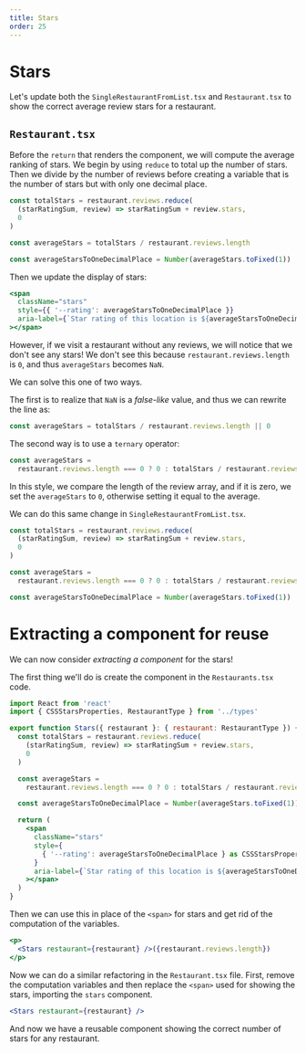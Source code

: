 ```yaml
---
title: Stars
order: 25
---
```


# Stars

Let's update both the `SingleRestaurantFromList.tsx` and `Restaurant.tsx` to
show the correct average review stars for a restaurant.

## `Restaurant.tsx`

Before the `return` that renders the component, we will compute the average
ranking of stars. We begin by using `reduce` to total up the number of stars.
Then we divide by the number of reviews before creating a variable that is the
number of stars but with only one decimal place.

```javascript
const totalStars = restaurant.reviews.reduce(
  (starRatingSum, review) => starRatingSum + review.stars,
  0
)

const averageStars = totalStars / restaurant.reviews.length

const averageStarsToOneDecimalPlace = Number(averageStars.toFixed(1))
```

Then we update the display of stars:

```jsx
<span
  className="stars"
  style={{ '--rating': averageStarsToOneDecimalPlace }}
  aria-label={`Star rating of this location is ${averageStarsToOneDecimalPlace} out of 5.`}
></span>
```

However, if we visit a restaurant without any reviews, we will notice that we
don't see any stars! We don't see this because `restaurant.reviews.length` is
`0`, and thus `averageStars` becomes `NaN`.

We can solve this one of two ways.

The first is to realize that `NaN` is a _false-like_ value, and thus we can
rewrite the line as:

```javascript
const averageStars = totalStars / restaurant.reviews.length || 0
```

The second way is to use a `ternary` operator:

```javascript
const averageStars =
  restaurant.reviews.length === 0 ? 0 : totalStars / restaurant.reviews.length
```

In this style, we compare the length of the review array, and if it is zero, we
set the `averageStars` to `0`, otherwise setting it equal to the average.

We can do this same change in `SingleRestaurantFromList.tsx`.

```javascript
const totalStars = restaurant.reviews.reduce(
  (starRatingSum, review) => starRatingSum + review.stars,
  0
)

const averageStars =
  restaurant.reviews.length === 0 ? 0 : totalStars / restaurant.reviews.length

const averageStarsToOneDecimalPlace = Number(averageStars.toFixed(1))
```

# Extracting a component for reuse

We can now consider _extracting a component_ for the stars!

The first thing we'll do is create the component in the `Restaurants.tsx` code.

```jsx
import React from 'react'
import { CSSStarsProperties, RestaurantType } from '../types'

export function Stars({ restaurant }: { restaurant: RestaurantType }) {
  const totalStars = restaurant.reviews.reduce(
    (starRatingSum, review) => starRatingSum + review.stars,
    0
  )

  const averageStars =
    restaurant.reviews.length === 0 ? 0 : totalStars / restaurant.reviews.length

  const averageStarsToOneDecimalPlace = Number(averageStars.toFixed(1))

  return (
    <span
      className="stars"
      style={
        { '--rating': averageStarsToOneDecimalPlace } as CSSStarsProperties
      }
      aria-label={`Star rating of this location is ${averageStarsToOneDecimalPlace} out of 5.`}
    ></span>
  )
}

```

Then we can use this in place of the `<span>` for stars and get rid of the
computation of the variables.

```jsx
<p>
  <Stars restaurant={restaurant} />({restaurant.reviews.length})
</p>
```

Now we can do a similar refactoring in the `Restaurant.tsx` file. First, remove
the computation variables and then replace the `<span>` used for showing the
stars, importing the `stars` component.

```jsx
<Stars restaurant={restaurant} />
```

And now we have a reusable component showing the correct number of stars for any
restaurant.

<!-- Correctly shows the stars based on real data -->
<GithubCommitViewer repo="suncoast-devs/TacoTuesday" commit="91782fd284d3015d4b887af96820b4f3760166b3" />

